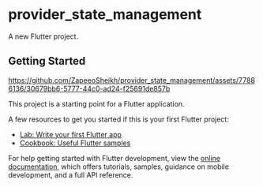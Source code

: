 # provider_state_management

A new Flutter project.

## Getting Started


https://github.com/ZapeeoSheikh/provider_state_management/assets/77886136/30679bb6-5777-44c0-ad24-f25691de857b


This project is a starting point for a Flutter application.

A few resources to get you started if this is your first Flutter project:

- [Lab: Write your first Flutter app](https://docs.flutter.dev/get-started/codelab)
- [Cookbook: Useful Flutter samples](https://docs.flutter.dev/cookbook)

For help getting started with Flutter development, view the
[online documentation](https://docs.flutter.dev/), which offers tutorials,
samples, guidance on mobile development, and a full API reference.
